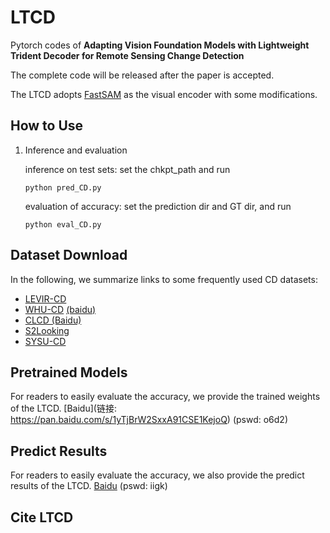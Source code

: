 # LTCD
Pytorch codes of **Adapting Vision Foundation Models with Lightweight Trident Decoder for Remote Sensing Change Detection** 

The complete code will be released after the paper is accepted.

The LTCD adopts [FastSAM](https://github.com/CASIA-IVA-Lab/FastSAM) as the visual encoder with some modifications.


## How to Use

1. Inference and evaluation
   
   inference on test sets: set the chkpt_path and run
   
   `python pred_CD.py`
   
   evaluation of accuracy: set the prediction dir and GT dir, and run
   
   `python eval_CD.py`
   
   

## Dataset Download

In the following, we summarize links to some frequently used CD datasets:

* [LEVIR-CD](https://justchenhao.github.io/LEVIR/)
* [WHU-CD](https://study.rsgis.whu.edu.cn/pages/download/) [(baidu)](https://pan.baidu.com/s/1A0_xbV4ZktWCbL3j94CInA?pwd=WHCD )
* [CLCD (Baidu)](https://pan.baidu.com/s/1iZtAq-2_vdqoz1RnRtivng?pwd=CLCD)
* [S2Looking](https://github.com/S2Looking/Dataset)
* [SYSU-CD](https://github.com/liumency/SYSU-CD)

## Pretrained Models

For readers to easily evaluate the accuracy, we provide the trained weights of the LTCD.
[Baidu](链接: https://pan.baidu.com/s/1yTjBrW2SxxA91CSE1KejoQ) (pswd: o6d2)

## Predict Results
For readers to easily evaluate the accuracy, we also provide the predict results of the LTCD.
[Baidu](https://pan.baidu.com/s/1OrmvRXB3l4ogJSU2kJ1E_w) (pswd: iigk)
## Cite LTCD


